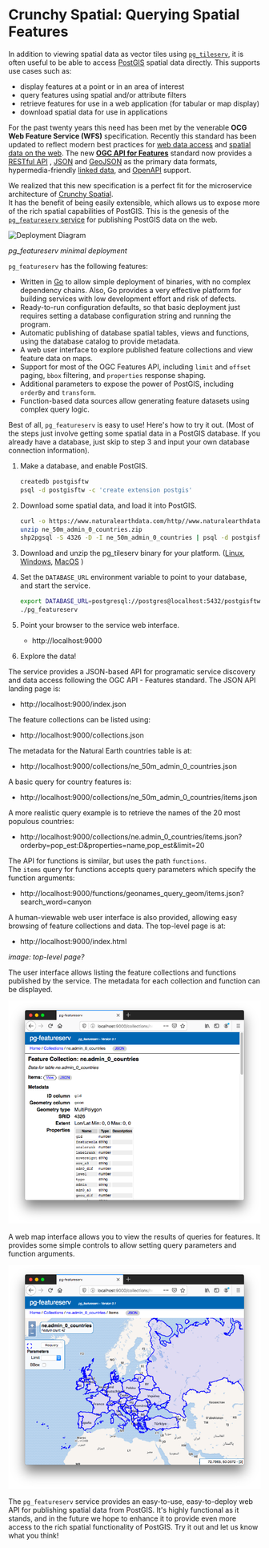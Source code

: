 # Crunchy Spatial: Querying Spatial Features 

In addition to viewing spatial data as vector tiles using [`pg_tileserv`](https://info.crunchydata.com/blog/crunchy-spatial-tile-serving), 
it is often useful to be able to access [PostGIS](https://postgis.net/) spatial data directly.
This supports use cases such as:

* display features at a point or in an area of interest
* query features using spatial and/or attribute filters
* retrieve features for use in a web application (for tabular or map display)
* download spatial data for use in applications

For the past twenty years this need has been met by the venerable **OCG Web Feature Service (WFS)** specification.
Recently this standard has been updated to reflect modern best practices
for [web data access](https://www.w3.org/TR/dwbp/) and [spatial data on the web](https://www.w3.org/TR/sdw-bp/).
The new **[OGC API for Features](http://docs.opengeospatial.org/is/17-069r3/17-069r3.html)** standard 
now provides a [RESTful API](https://en.wikipedia.org/wiki/Representational_state_transfer) , [JSON](https://www.w3.org/TR/sdw-bp/#bib-RFC7159) and [GeoJSON](https://tools.ietf.org/rfc/rfc7946.txt) as the primary data formats,
hypermedia-friendly [linked data](https://www.w3.org/TR/sdw-bp/#linked-data),
and [OpenAPI](https://github.com/OAI/OpenAPI-Specification/blob/master/versions/3.0.2.md) support.

We realized that this new specification is a perfect fit for the 
microservice architecture of [Crunchy Spatial](https://www.crunchydata.com/products/crunchy-spatial/).  
It has the benefit
of being easily extensible, which allows us to expose more of the rich spatial capabilities of PostGIS.
This is the genesis of the [`pg_featureserv` service](https://github.com/CrunchyData/pg_featureserv) for publishing PostGIS data on the web.

![Deployment Diagram](pg_featureserv_diagram.png)

*pg_featureserv minimal deployment*

`pg_featureserv` has the following features:

* Written in [Go](https://golang.org/) to allow simple deployment of binaries, with no complex dependency chains.  Also, Go provides a very effective platform for building services with low development effort and risk of defects.
* Ready-to-run configuration defaults, so that basic deployment just requires setting a database configuration string and running the program.
* Automatic publishing of database spatial tables, views and functions, using the database catalog to provide metadata.
* A web user interface to explore published feature collections and view feature data on maps.
* Support for most of the OGC Features API, including `limit` and `offset` paging, `bbox` filtering, and `properties` response shaping.
* Additional parameters to expose the power of PostGIS, including `orderBy` and `transform`.
* Function-based data sources allow generating feature datasets using complex query logic.

Best of all, `pg_featureserv` is easy to use!  Here's how to try it out. (Most of the steps just involve getting some spatial data in a PostGIS database. If you already have a database, just skip to step 3 and input your own database connection information).

1. Make a database, and enable PostGIS.
   
    ```sh
    createdb postgisftw
    psql -d postgisftw -c 'create extension postgis'
    ```

2. Download some spatial data, and load it into PostGIS.

    ```sh
    curl -o https://www.naturalearthdata.com/http//www.naturalearthdata.com/download/50m/cultural/ne_50m_admin_0_countries.zip
    unzip ne_50m_admin_0_countries.zip
    shp2pgsql -S 4326 -D -I ne_50m_admin_0_countries | psql -d postgisftw
    ```

3. Download and unzip the pg_tileserv binary for your platform. ([Linux](https://postgisftw.s3.amazonaws.com/pg_featureserv_latest_linux.zip), [Windows](https://postgisftw.s3.amazonaws.com/pg_featureserv_latest_windows.zip), [MacOS](https://postgisftw.s3.amazonaws.com/pg_featureserv_latest_osx.zip) )

4. Set the `DATABASE_URL` environment variable to point to your database, and start the service.

    ```sh
    export DATABASE_URL=postgresql://postgres@localhost:5432/postgisftw
    ./pg_featureserv
    ```

5. Point your browser to the service web interface.

    * http://localhost:9000

6. Explore the data!

The service provides a JSON-based API for programatic service discovery and data access
following the OGC API - Features standard.
The JSON API landing page is:

* http://localhost:9000/index.json

The feature collections can be listed using:

* http://localhost:9000/collections.json
    
The metadata for the Natural Earth countries table is at:

* http://localhost:9000/collections/ne_50m_admin_0_countries.json
    
A basic query for country features is:

* http://localhost:9000/collections/ne_50m_admin_0_countries/items.json
   
A more realistic query example is to retrieve the names of the 20 most populous countries:

* http://localhost:9000/collections/ne.admin_0_countries/items.json?orderby=pop_est:D&properties=name,pop_est&limit=20

The API for functions is similar, but uses the path `functions`.  
The `items` query for functions accepts query parameters which specify the function arguments:

* http://localhost:9000/functions/geonames_query_geom/items.json?search_word=canyon

A human-viewable web user interface is also provided, allowing easy browsing of feature collections and data. 
The top-level page is at:

   * http://localhost:9000/index.html
   
*image: top-level page?*
   
The user interface allows listing the feature collections and functions published by the service.
The metadata for each collection and function can be displayed.

![collection metadata](pg_featureserv_coll_meta.png)

A web map interface allows you to view the results of queries for features. 
It provides some simple controls to allow setting query parameters and function arguments.

![countries](pg_featureserv_europe.png)

The `pg_featureserv` service provides an easy-to-use, easy-to-deploy web API for publishing spatial data from PostGIS.
It's highly functional as it stands, and in the future we hope to enhance it to provide even more access to the
rich spatial functionality of PostGIS.  Try it out and let us know what you think!




